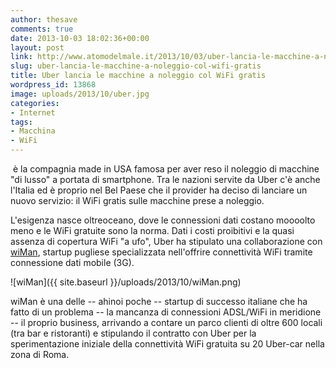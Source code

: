 ```yaml
---
author: thesave
comments: true
date: 2013-10-03 18:02:36+00:00
layout: post
link: http://www.atomodelmale.it/2013/10/03/uber-lancia-le-macchine-a-noleggio-col-wifi-gratis/
slug: uber-lancia-le-macchine-a-noleggio-col-wifi-gratis
title: Uber lancia le macchine a noleggio col WiFi gratis
wordpress_id: 13868
image: uploads/2013/10/uber.jpg
categories:
- Internet
tags:
- Macchina
- WiFi
---
```


 è la compagnia made in USA famosa per aver reso il noleggio di macchine "di lusso" a portata di smartphone. Tra le nazioni servite da Uber c'è anche l'Italia ed è proprio nel Bel Paese che il provider ha deciso di lanciare un nuovo servizio: il WiFi gratis sulle macchine prese a noleggio.

L'esigenza nasce oltreoceano, dove le connessioni dati costano moooolto meno e le WiFi gratuite sono la norma. Dati i costi proibitivi e la quasi assenza di copertura WiFi "a ufo", Uber ha stipulato una collaborazione con [wiMan](http://www.wiman.me/), startup pugliese specializzata nell'offrire connettività WiFi tramite connessione dati mobile (3G).

![wiMan]({{ site.baseurl }}/uploads/2013/10/wiMan.png)

wiMan è una delle -- ahinoi poche -- startup di successo italiane che ha fatto di un problema -- la mancanza di connessioni ADSL/WiFi in meridione -- il proprio business, arrivando a contare un parco clienti di oltre 600 locali (tra bar e ristoranti) e stipulando il contratto con Uber per la sperimentazione iniziale della connettività WiFi gratuita su 20 Uber-car nella zona di Roma.


